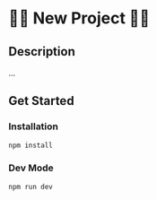 # 🦄🦄 New Project 🦄🦄

## Description 
...


## Get Started

### Installation

```bash
npm install
````

### Dev Mode
```bash
npm run dev
````
